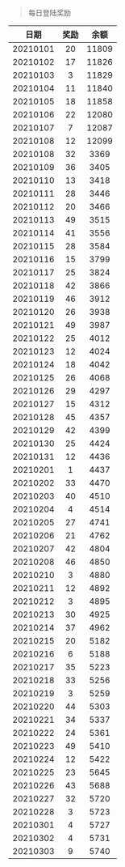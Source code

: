 > 每日登陆奖励


| 日期 |  奖励 | 余额 | 
|:----:|:----:|:----:|
| 20210101 | 20 | 11809 |
| 20210102 | 17 | 11826 |
| 20210103 | 3 | 11829 |
| 20210104 | 11 | 11840 |
| 20210105 | 18 | 11858 |
| 20210106 | 22 | 12080 |
| 20210107 | 7  | 12087 |
| 20210108 |12  | 12099 |
| 20210108 |32  | 3369 |
| 20210109 |36  | 3405 |
| 20210110 |13  | 3418 |
| 20210111 |28  | 3446 |
| 20210112 |20  | 3466 |
| 20210113 |49  | 3515 |
| 20210114 |41  | 3556 |
| 20210115 |28  | 3584 |
| 20210116 |15  | 3799 |
| 20210117 |25  | 3824 |
| 20210118 |42  | 3866 |
| 20210119 |46  | 3912 |
| 20210120 |26  | 3938 |
| 20210121 |49  | 3987 |
| 20210122 |25  | 4012 |
| 20210123 |12  | 4024 |
| 20210124 |18  | 4042 |
| 20210125 |26  | 4068 |
| 20210126 |29  | 4297 |
| 20210127 |15  | 4312 |
| 20210128 |45  | 4357 |
| 20210129 |42  | 4399 |
| 20210130 |25  | 4424 |
| 20210131 |12  | 4436 |
| 20210201 |1  | 4437 |
| 20210202 |33  | 4470 |
| 20210203 |40  | 4510 |
| 20210204 |4  | 4514 |
| 20210205 |27  | 4741 |
| 20210206 |21  | 4762 |
| 20210207 |42  | 4804 |
| 20210208 |46  | 4850 |
| 20210210 |3  | 4880 |
| 20210211 |12  | 4892 |
| 20210212 |3  | 4895 |
| 20210213 |30  | 4925 |
| 20210214 |37  | 4962 |
| 20210215 |20  | 5182 |
| 20210216 |6  | 5188 |
| 20210217 |35  | 5223 |
| 20210218 |33  | 5256 |
| 20210219 |3  | 5259 |
| 20210220 |44  | 5303 |
| 20210221 |34  | 5337 |
| 20210222 |24  | 5361 |
| 20210223 |49  | 5410 |
| 20210224 |12  | 5422 |
| 20210225 |23  | 5645 |
| 20210226 |43  | 5688 |
| 20210227 |32  | 5720 |
| 20210228 |3  | 5723 |
| 20210301 |4  | 5727 |
| 20210302 |4  | 5731 |
| 20210303 |9  | 5740 |
